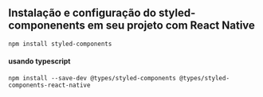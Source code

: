 ## Instalação e configuração do styled-componenents em seu projeto com React Native
`npm install styled-components`
#### usando typescript
`npm install --save-dev @types/styled-components @types/styled-components-react-native`
